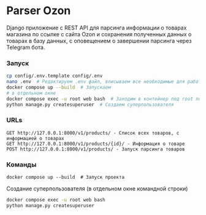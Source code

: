 # Parser Ozon
Django приложение с REST API для парсинга информации о товарах магазина по ссылке с сайта Ozon 
и сохранения полученных данных о товарах в базу данных, с оповещением о завершении парсинга через Telegram бота.

### Запуск
```bash
cp config/.env.template config/.env
nano .env  # Редактируем .env файл, вписываем все необходимые для работы переменные
docker compose up --build  # Запускаем
# в отдельном окне
docker compose exec -u root web bash  # Заходим в контейнер под root пользователем
python manage.py createsuperuser  # Создаем суперпользователя
```

### URLs
```
GET http://127.0.0.1:8000/v1/products/ - Список всех товаров, с информацией о товарах
GET http://127.0.0.1:8000/v1/products/{id}/ - Информация о товаре
POST http://127.0.0.1:8000/v1/products/ - Запуск парсинга товаров
```

### Команды  
`docker compose up --build  # Запуск проекта`

Создание суперпользователя (в отдельном окне командной строки)
```bash
docker compose exec -u root web bash
python manage.py createsuperuser
```
